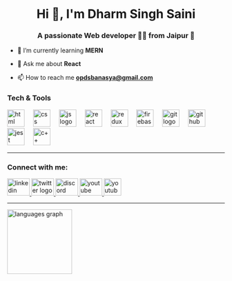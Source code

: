 <h1 align="center">Hi 👋, I'm Dharm Singh Saini</h1>
<h3 align="center">A passionate Web developer 🧑‍💻 from Jaipur 🚀</h3>

- 🌱 I’m currently learning **MERN**

- 💬 Ask me about **React**

- 📫 How to reach me <a href="mailto:opdsbanasya@gmail.com">**opdsbanasya@gmail.com**</a>

<h3 align="left">Tech & Tools</h3>
<div align="left">
  <img src="https://cdn.iconscout.com/icon/free/png-512/free-html-logo-icon-download-in-svg-png-gif-file-formats--technology-social-media-vol-3-pack-logos-icons-3030115.png?f=webp&w=256" height="40" alt="html logo"  />
  <img width="12" />
  <img src="https://cdn.iconscout.com/icon/free/png-512/free-css-logo-icon-download-in-svg-png-gif-file-formats--logos-pack-icons-722685.png?f=webp&w=256" height="40" alt="css logo"  />
  <img width="12" />
  <img src="https://cdn.iconscout.com/icon/free/png-512/free-javascript-logo-icon-download-in-svg-png-gif-file-formats--brand-company-business-brands-pack-logos-icons-2284965.png?f=webp&w=256" height="40" alt="js logo"  />
  <img width="12" />
  <img src="https://cdn.iconscout.com/icon/free/png-512/free-react-logo-icon-download-in-svg-png-gif-file-formats--brand-development-tools-pack-logos-icons-226053.png?f=webp&w=256" height="40" alt="react logo"  />
  <img width="12" />
  <img src="https://cdn.iconscout.com/icon/free/png-512/free-redux-logo-icon-download-in-svg-png-gif-file-formats--company-brand-world-logos-vol-10-pack-icons-283024.png?f=webp&w=256" height="40" alt="redux logo"  />
  <img width="12" />
  <img src="https://cdn.iconscout.com/icon/free/png-512/free-firebase-logo-icon-download-in-svg-png-gif-file-formats--technology-social-media-company-brand-vol-3-pack-logos-icons-2944871.png?f=webp&w=256" height="40" alt="firebase logo"  />
  <img width="12" />
  <img src="https://cdn.iconscout.com/icon/free/png-512/free-git-logo-icon-download-in-svg-png-gif-file-formats--programming-langugae-language-pack-logos-icons-1175218.png?f=webp&w=256" height="40" alt="git logo"  />
  <img width="12" />
  <img src="https://github.com/user-attachments/assets/fbad9f3c-e847-487f-b7e6-71ae043833f9" alt="github logo" style="width:40px"  />
  <img width="12" />
  <img src="https://cdn.iconscout.com/icon/free/png-512/free-jest-logo-icon-download-in-svg-png-gif-file-formats--technology-social-media-company-vol-4-pack-logos-icons-2945020.png?f=webp&w=256" height="40" alt="jest logo"  />
  <img width="12" />
  <img src="https://cdn.iconscout.com/icon/free/png-512/free-c-logo-icon-download-in-svg-png-gif-file-formats--brand-development-tools-pack-logos-icons-226082.png?f=webp&w=256" height="40" alt="c++ logo"  />
</div>

---

<h3 align="left">Connect with me:</h3>

  <a href="https://www.linkedin.com/in/dharm-singh-saini/" target="_black">
      <img src="https://raw.githubusercontent.com/maurodesouza/profile-readme-generator/master/src/assets/icons/social/linkedin/default.svg" width="52" height="40" alt="linkedin logo"  />
  </a>
  <a href="https://x.com/opds_banasya" target="_black">
      <img src="https://raw.githubusercontent.com/maurodesouza/profile-readme-generator/master/src/assets/icons/social/twitter/default.svg" width="52" height="40" alt="twitter logo"  />
  </a>
  <a href="https://www.instagram.com/oyee_dharm/" target="_black">
      <img src="https://raw.githubusercontent.com/maurodesouza/profile-readme-generator/master/src/assets/icons/social/instagram/default.svg" width="52" height="40" alt="discord logo"  />
  </a>
  <a href="https://youtube.com/@opdsbanasya?si=M8dHCgRKeoTW4byf" target="_black">
      <img src="https://raw.githubusercontent.com/maurodesouza/profile-readme-generator/master/src/assets/icons/social/youtube/default.svg" width="52" height="40" alt="youtube logo"  />
  </a>
  
  <a href="mailto:opdsbanasya@gmail.com" target="_black">
      <img src="https://www.svgrepo.com/show/452213/gmail.svg" height="40" alt="youtube logo" style="object-fit:cover"  />
  </a>

---

<div align="">
  <img src="https://github-readme-stats.vercel.app/api/top-langs?username=opdsbanasya&locale=en&hide_title=false&layout=compact&card_width=320&langs_count=5&theme=dracula&hide_border=false&order=2" height="150" alt="languages graph"  />
</div>
